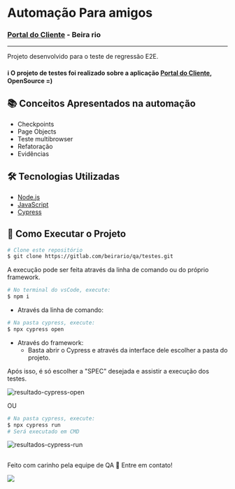 # Automação Para amigos
### [Portal do Cliente](https://portaldocliente.stg.calcadosbeirario.app.br/) - Beira rio
---
Projeto desenvolvido para o teste de regressão E2E.

#### :information_source: O projeto de testes foi realizado sobre a aplicação [Portal do Cliente](https://portaldocliente.stg.calcadosbeirario.app.br/), OpenSource =)

## :books: Conceitos Apresentados na automação
- Checkpoints
- Page Objects
- Teste multibrowser
- Refatoração
- Evidências


## :hammer_and_wrench: Tecnologias Utilizadas
- [Node.js](https://nodejs.org/en/)
- [JavaScript](https://developer.mozilla.org/pt-BR/docs/Web/JavaScript)
- [Cypress](https://www.cypress.io/)

## :checkered_flag: Como Executar o Projeto
```bash
# Clone este repositório
$ git clone https://gitlab.com/beirario/qa/testes.git
```
A execução pode ser feita através da linha de comando ou do próprio framework.
```bash
# No terminal do vsCode, execute:
$ npm i
```
- Através da linha de comando:
```bash
# Na pasta cypress, execute:
$ npx cypress open
```
- Através do framework:
  - Basta abrir o Cypress e através da interface dele escolher a pasta do projeto.

Após isso, é só escolher a "SPEC" desejada e assistir a execução dos testes.


![resultado-cypress-open](https://user-images.githubusercontent.com/80979622/176494744-6f2e5bba-c47c-49df-99e7-c349000fa204.gif)


OU

```bash
# Na pasta cypress, execute:
$ npx cypress run
# Será executado em CMD
```
![resultados-cypress-run](https://user-images.githubusercontent.com/80979622/176506179-8dfa4717-4566-4d69-9d43-158bf68dd627.gif)



##
Feito com carinho pela equipe de QA :wave: Entre em contato!
<div> 
  <a href = "mailto:eduardoignacio41@gmail.com"><img src="https://img.shields.io/badge/-Gmail-%23333?style=for-the-badge&logo=gmail&logoColor=white" target="_blank"></a>
</div>
